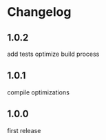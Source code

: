 # Changelog

## 1.0.2

add tests
optimize build process

## 1.0.1

compile optimizations

## 1.0.0

first release
